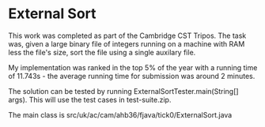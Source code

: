 # External Sort

This work was completed as part of the Cambridge CST Tripos. The task was, given a large binary file of integers running on a machine with RAM less the file's size, sort the file using a single auxilary file.

My implementation was ranked in the top 5% of the year with a running time of 11.743s - the average running time for submission was around 2 minutes.

The solution can be tested by running ExternalSortTester.main(String[] args). This will use the test cases in test-suite.zip.

The main class is src/uk/ac/cam/ahb36/fjava/tick0/ExternalSort.java   
